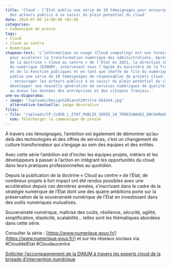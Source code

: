 ```yaml
---
title: 'Cloud : l’Etat publie une série de 10 témoignages pour encourager l’ensemble
  des acteurs publics à se saisir du plein potentiel du cloud'
date: 2024-07-05 14:00:00 +02:00
categories:
- Communiqué de presse
tags:
- Cloud
- cloud au centre
- Numérique
chapeau-text: 'L’informatique en nuage (Cloud computing) est une formidable opportunité
  pour accélérer la transformation numérique des administrations. Après la publication
  de la doctrine « Cloud au centre » de l’État en 2021, la direction interministérielle
  du numérique (DINUM), intervenant sous l’égide du ministère de la Transformation
  et de la Fonction publiques et en tant que cheffe de file du numérique de l’État,
  publie une série de 10 témoignages de responsables de projets cloud. L’objectif
  : encourager les acteurs publics à se saisir du plein potentiel du cloud et ainsi
  développer une nouvelle génération de services numériques de qualité, tout en protégeant
  au mieux les données des entreprises et des citoyens français.'
une-ou-diaporama:
- image: "/uploads/Design%20sans%20titre-5642e4.jpg"
  alternative-textuelle: image décorative
files:
- file: "/uploads/CP_CLOUD_L_ETAT_PUBLIE_SERIE_10_TEMOIGNAGES_ENCOURAGER_RECOURS_CLOUD.pdf"
  nom: Télécharger le communiqué de presse
---
```


À travers ces témoignages, l’ambition est également de démontrer qu’au-delà des technologies et des offres de services, c’est un changement de culture transformateur qui s’engage au sein des équipes et des entités.

Avec cette série l’ambition est d’inciter les équipes projets, métiers et les développeurs à passer à l’action en intégrant les opportunités du cloud dans leurs pratiques professionnelles au quotidien.

Depuis la publication de la doctrine « Cloud au centre » de l’État, de nombreux projets à fort impact ont été rendus possibles avec une accélération depuis ces dernières années, s’inscrivant dans le cadre de la stratégie numérique de l’État dont une des quatre ambitions porte sur la préservation de la souveraineté numérique de l’État en investissant dans des outils numériques mutualisés.

Souveraineté numérique, maîtrise des coûts, résilience, sécurité, agilité, simplification, élasticité, scalabilité… telles sont les thématiques abordées dans cette série.

Consulter la série : [https://www.numerique.gouv.fr/](https://www.numerique.gouv.fr/) et sur les réseaux sociaux via #ClouddelEtat #Cloudaucentre

[Solliciter l’accompagnement de la DINUM à travers les experts cloud de la brigade d’intervention numérique](https://www.numerique.gouv.fr/services/cloud/squads/#contenu)

